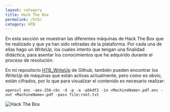 ```yaml
---
layout: category
title: Hack The Box
permalink: /htb/
category: HTB
---
```


En esta sección se muestran las diferentes máquinas de Hack The Box que he realizado y que ya han sido retiradas de la plataforma. Por cada una de ellas hago un _WriteUp_, los cuales intento que tengan una finalidad didáctica, para asentar los conocimientos que he adquirido durante el proceso de resolución.

En mi repositorio [HTB_WriteUp](https://github.com/MrTuxx/HTB_WriteUp) de Github, también pueden encontrar los _WriteUp_ de máquinas que están activas actualmente, pero como es obvio, están cifrados, por lo que para visualizar el contenido es necesario realizar:

```
openssl enc -aes-256-cbc -d -p -a -pbkdf2 -in <MachineName>.pdf.enc -out <MachineName>.pdf -pass file:root.txt

```
<div>
    <img src="https://www.hackthebox.eu/badge/image/125999" alt="Hack The Box">
</div>
